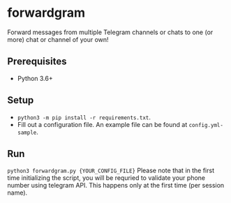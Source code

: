 # forwardgram
Forward messages from multiple Telegram channels or chats to one (or more) chat or channel of your own!

## Prerequisites
- Python 3.6+

## Setup
- `python3 -m pip install -r requirements.txt`.
- Fill out a configuration file. An example file can be found at `config.yml-sample`. 

## Run
`python3 forwardgram.py {YOUR_CONFIG_FILE}`
Please note that in the first time initializing the script, you will be requried to validate your phone number using telegram API. This happens only at the first time (per session name).

